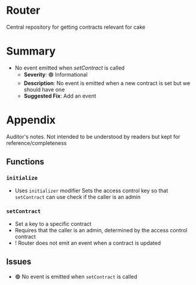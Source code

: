 # Router

Central repository for getting contracts relevant for cake

# Summary

- No event emitted when _setContract_ is called
  - **Severity**: 🟢 Informational
  - **Description**: No event is emitted when a new contract is set but we should have one
  - **Suggested Fix**: Add an event

# Appendix

Auditor's notes. Not intended to be understood by readers but kept for reference/completeness

## Functions

### `initialize`

- Uses `initializer` modifier
  Sets the access control key so that `setContract` can use check if the caller is an admin

### `setContract`

- Set a key to a specific contract
- Requires that the caller is an admin, determined by the access control contract
- ! Router does not emit an event when a contract is updated

## Issues

- 🟢 No event is emitted when `setContract` is called
